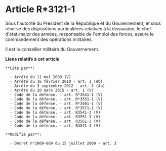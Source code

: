 # Article R*3121-1

Sous l'autorité du Président de la République et du Gouvernement, et sous réserve des dispositions particulières relatives à
la dissuasion, le chef d'état-major des armées, responsable de l'emploi des forces, assure le commandement des opérations
militaires. 

Il est le conseiller militaire du Gouvernement.

**Liens relatifs à cet article**

	**Cité par**:

	  - Arrêté du 11 mai 2009 (V)
	  - Arrêté du 16 février 2010 - art. 1 (Ab)
	  - Arrêté du 3 septembre 2012 - art. 1 (Ab)
	  - Arrêté du 20 mars 2015 - art. 1 (V)
	  - Code de la défense. - art. R*3541-1 (V)
	  - Code de la défense. - art. R*3551-1 (V)
	  - Code de la défense. - art. R*3561-1 (V)
	  - Code de la défense. - art. R*3571-1 (V)
	  - Code de la défense. - art. R3541-3 (V)
	  - Code de la défense. - art. R3551-3 (V)
	  - Code de la défense. - art. R3561-3 (V)
	  - Code de la défense. - art. R3571-3 (V)

	**Modifié par**:

	  - Décret n°2009-869 du 15 juillet 2009 - art. 3
